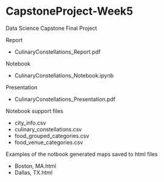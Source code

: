 # CapstoneProject-Week5
Data Science Capstone Final Project

Report
- CulinaryConstellations_Report.pdf

Notebook
- CulinaryConstellations_Notebook.ipynb

Presentation
- CulinaryConstellations_Presentation.pdf

Notebook support files
- city_info.csv
- culinary_constellations.csv
- food_grouped_categories.csv
- food_venue_categories.csv

Examples of the notbook generated maps saved to html files
- Boston, MA.html
- Dallas, TX.html
